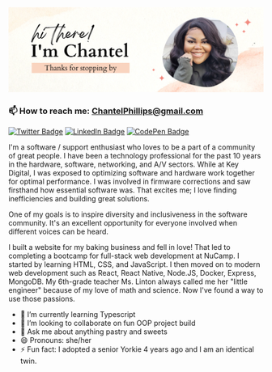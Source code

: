 ![Chantel's Github Banner](assets/GitHubHeader1.png)

### 📫 How to reach me: ChantelPhillips@gmail.com

[![Twitter Badge](https://img.shields.io/badge/Twitter-Profile-informational?style=flat&logo=twitter&logoColor=white&color=1CA2F1)](https://twitter.com/ChantelCodes)
[![LinkedIn Badge](https://img.shields.io/badge/LinkedIn-Profile-informational?style=flat&logo=linkedin&logoColor=white&color=0D76A8)](https://www.linkedin.com/in/chaphi/)
[![CodePen Badge](https://img.shields.io/badge/CodePen-Profile-informational?style=flat&logo=codepen&logoColor=white&color=black)](https://codepen.io/chaphi90)


I'm a software / support enthusiast who loves to be a part of a community of great people. I have been a technology professional for the past 10 years in the hardware, software, networking, and A/V sectors. While at Key Digital, I was exposed to optimizing software and hardware work together for optimal performance. I was involved in firmware corrections and saw firsthand how essential software was. That excites me; I love finding inefficiencies and building great solutions.

One of my goals is to inspire diversity and inclusiveness in the software community. It's an excellent opportunity for everyone involved when different voices can be heard.

I built a website for my baking business and fell in love! That led to completing a bootcamp for full-stack web development at NuCamp. I started by learning HTML, CSS, and JavaScript. I then moved on to modern web development such as React, React Native, Node.JS, Docker, Express, MongoDB. My 6th-grade teacher Ms. Linton always called me her "little engineer" because of my love of math and science. Now I've found a way to use those passions.

- 🌱 I’m currently learning Typescript
- 👯 I’m looking to collaborate on fun OOP project build
- 💬 Ask me about anything pastry and sweets
- 😄 Pronouns: she/her
- ⚡ Fun fact: I adopted a senior Yorkie 4 years ago and I am an identical twin.

<!--
**Chaphi90/chaphi90** is a ✨ _special_ ✨ repository because its `README.md` (this file) appears on your GitHub profile.

Here are some ideas to get you started:

- 🔭 I’m currently working on ...
- 🌱 I’m currently learning ...
- 👯 I’m looking to collaborate on ...
- 🤔 I’m looking for help with ...
- 💬 Ask me about ...
- 📫 How to reach me: ...
- 😄 Pronouns: ...
- ⚡ Fun fact: ...
-->
